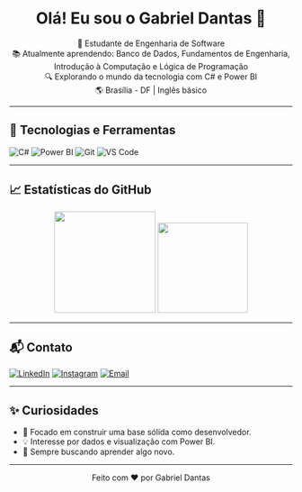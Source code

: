 <h1 align="center">Olá! Eu sou o Gabriel Dantas 👋</h1>

<p align="center">
  🧠 Estudante de Engenharia de Software <br>
  📚 Atualmente aprendendo: Banco de Dados, Fundamentos de Engenharia, Introdução à Computação e Lógica de Programação <br>
  🔍 Explorando o mundo da tecnologia com C# e Power BI <br>
  🌎 Brasília - DF | Inglês básico
</p>

---

## 🚀 Tecnologias e Ferramentas

![C#](https://img.shields.io/badge/C%23-239120?style=for-the-badge&logo=c-sharp&logoColor=white)
![Power BI](https://img.shields.io/badge/Power%20BI-F2C811?style=for-the-badge&logo=powerbi&logoColor=black)
![Git](https://img.shields.io/badge/Git-F05032?style=for-the-badge&logo=git&logoColor=white)
![VS Code](https://img.shields.io/badge/VS%20Code-007ACC?style=for-the-badge&logo=visual-studio-code&logoColor=white)

---

## 📈 Estatísticas do GitHub

<div align="center">
  <img height="180em" src="https://github-readme-stats.vercel.app/api?username=gabrieldantas&show_icons=true&theme=radical&count_private=true"/>
  <img height="160em" src="https://github-readme-stats.vercel.app/api/top-langs/?username=gabrieldantas&showdev&layout=compact&theme=tokyonight" />
</p>
</div>

---

## 📬 Contato

[![LinkedIn](https://img.shields.io/badge/LinkedIn-blue?style=for-the-badge&logo=linkedin&logoColor=white)](https://www.linkedin.com/in/gabriel-henrique-rodrigues-dantas-9b6ab8364)
[![Instagram](https://img.shields.io/badge/Instagram-E4405F?style=for-the-badge&logo=instagram&logoColor=white)](https://www.instagram.com/dantasz.sw)
[![Email](https://img.shields.io/badge/Gmail-D14836?style=for-the-badge&logo=gmail&logoColor=white)](mailto:bielhr01@gmail.com)

---

## ✨ Curiosidades

- 🎯 Focado em construir uma base sólida como desenvolvedor.
- 💡 Interesse por dados e visualização com Power BI.
- 🌱 Sempre buscando aprender algo novo.

---

<div align="center">
  Feito com ❤️ por Gabriel Dantas
</div>
